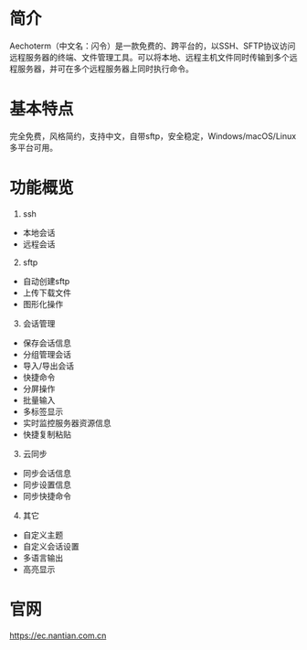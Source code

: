 # 简介
Aechoterm（中文名：闪令）是一款免费的、跨平台的，以SSH、SFTP协议访问远程服务器的终端、文件管理工具。可以将本地、远程主机文件同时传输到多个远程服务器，并可在多个远程服务器上同时执行命令。
# 基本特点
完全免费，风格简约，支持中文，自带sftp，安全稳定，Windows/macOS/Linux多平台可用。
# 功能概览
1. ssh
  - 本地会话
  - 远程会话
2. sftp
  - 自动创建sftp
  - 上传下载文件
  - 图形化操作
3. 会话管理
  - 保存会话信息
  - 分组管理会话
  - 导入/导出会话
  - 快捷命令
  - 分屏操作
  - 批量输入
  - 多标签显示
  - 实时监控服务器资源信息
  - 快捷复制粘贴
3. 云同步
  - 同步会话信息
  - 同步设置信息
  - 同步快捷命令
4. 其它
  - 自定义主题
  - 自定义会话设置
  - 多语言输出
  - 高亮显示
# 官网
https://ec.nantian.com.cn

